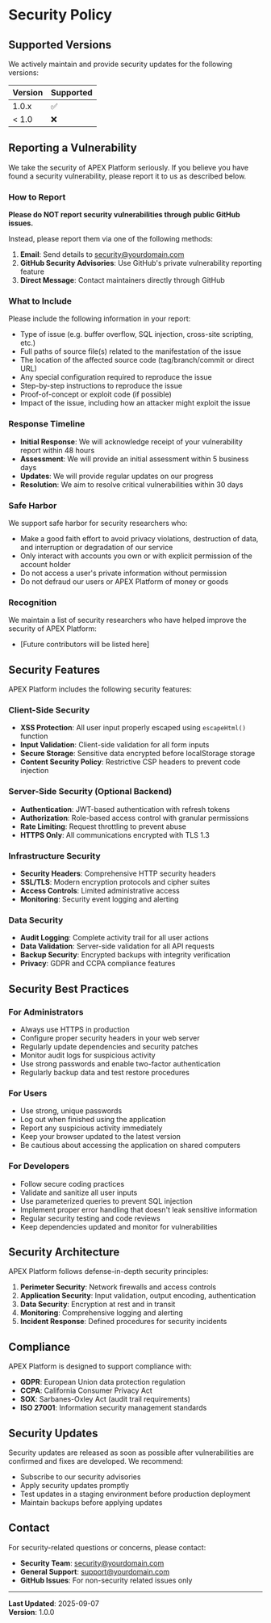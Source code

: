 # Security Policy

## Supported Versions

We actively maintain and provide security updates for the following versions:

| Version | Supported          |
| ------- | ------------------ |
| 1.0.x   | :white_check_mark: |
| < 1.0   | :x:                |

## Reporting a Vulnerability

We take the security of APEX Platform seriously. If you believe you have found a security vulnerability, please report it to us as described below.

### How to Report

**Please do NOT report security vulnerabilities through public GitHub issues.**

Instead, please report them via one of the following methods:

1. **Email**: Send details to security@yourdomain.com
2. **GitHub Security Advisories**: Use GitHub's private vulnerability reporting feature
3. **Direct Message**: Contact maintainers directly through GitHub

### What to Include

Please include the following information in your report:

- Type of issue (e.g. buffer overflow, SQL injection, cross-site scripting, etc.)
- Full paths of source file(s) related to the manifestation of the issue
- The location of the affected source code (tag/branch/commit or direct URL)
- Any special configuration required to reproduce the issue
- Step-by-step instructions to reproduce the issue
- Proof-of-concept or exploit code (if possible)
- Impact of the issue, including how an attacker might exploit the issue

### Response Timeline

- **Initial Response**: We will acknowledge receipt of your vulnerability report within 48 hours
- **Assessment**: We will provide an initial assessment within 5 business days
- **Updates**: We will provide regular updates on our progress
- **Resolution**: We aim to resolve critical vulnerabilities within 30 days

### Safe Harbor

We support safe harbor for security researchers who:

- Make a good faith effort to avoid privacy violations, destruction of data, and interruption or degradation of our service
- Only interact with accounts you own or with explicit permission of the account holder
- Do not access a user's private information without permission
- Do not defraud our users or APEX Platform of money or goods

### Recognition

We maintain a list of security researchers who have helped improve the security of APEX Platform:

- [Future contributors will be listed here]

## Security Features

APEX Platform includes the following security features:

### Client-Side Security
- **XSS Protection**: All user input properly escaped using `escapeHtml()` function
- **Input Validation**: Client-side validation for all form inputs
- **Secure Storage**: Sensitive data encrypted before localStorage storage
- **Content Security Policy**: Restrictive CSP headers to prevent code injection

### Server-Side Security (Optional Backend)
- **Authentication**: JWT-based authentication with refresh tokens
- **Authorization**: Role-based access control with granular permissions
- **Rate Limiting**: Request throttling to prevent abuse
- **HTTPS Only**: All communications encrypted with TLS 1.3

### Infrastructure Security
- **Security Headers**: Comprehensive HTTP security headers
- **SSL/TLS**: Modern encryption protocols and cipher suites
- **Access Controls**: Limited administrative access
- **Monitoring**: Security event logging and alerting

### Data Security
- **Audit Logging**: Complete activity trail for all user actions
- **Data Validation**: Server-side validation for all API requests
- **Backup Security**: Encrypted backups with integrity verification
- **Privacy**: GDPR and CCPA compliance features

## Security Best Practices

### For Administrators
- Always use HTTPS in production
- Configure proper security headers in your web server
- Regularly update dependencies and security patches
- Monitor audit logs for suspicious activity
- Use strong passwords and enable two-factor authentication
- Regularly backup data and test restore procedures

### For Users
- Use strong, unique passwords
- Log out when finished using the application
- Report any suspicious activity immediately
- Keep your browser updated to the latest version
- Be cautious about accessing the application on shared computers

### For Developers
- Follow secure coding practices
- Validate and sanitize all user inputs
- Use parameterized queries to prevent SQL injection
- Implement proper error handling that doesn't leak sensitive information
- Regular security testing and code reviews
- Keep dependencies updated and monitor for vulnerabilities

## Security Architecture

APEX Platform follows defense-in-depth security principles:

1. **Perimeter Security**: Network firewalls and access controls
2. **Application Security**: Input validation, output encoding, authentication
3. **Data Security**: Encryption at rest and in transit
4. **Monitoring**: Comprehensive logging and alerting
5. **Incident Response**: Defined procedures for security incidents

## Compliance

APEX Platform is designed to support compliance with:

- **GDPR**: European Union data protection regulation
- **CCPA**: California Consumer Privacy Act
- **SOX**: Sarbanes-Oxley Act (audit trail requirements)
- **ISO 27001**: Information security management standards

## Security Updates

Security updates are released as soon as possible after vulnerabilities are confirmed and fixes are developed. We recommend:

- Subscribe to our security advisories
- Apply security updates promptly
- Test updates in a staging environment before production deployment
- Maintain backups before applying updates

## Contact

For security-related questions or concerns, please contact:

- **Security Team**: security@yourdomain.com
- **General Support**: support@yourdomain.com
- **GitHub Issues**: For non-security related issues only

---

**Last Updated**: 2025-09-07  
**Version**: 1.0.0
